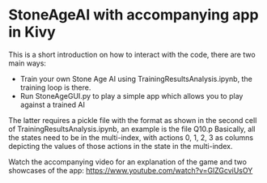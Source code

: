 # StoneAgeAI with accompanying app in Kivy

This is a short introduction on how to interact with the code, there are two main ways:

- Train your own Stone Age AI using TrainingResultsAnalysis.ipynb, the training loop is there.
- Run StoneAgeGUI.py to play a simple app which allows you to play against a trained AI

The latter requires a pickle file with the format as shown in the second cell of TrainingResultsAnalysis.ipynb, an example is the file Q10.p
Basically, all the states need to be in the multi-index, with actions 0, 1, 2, 3 as columns depicting the values of those actions in the state in the multi-index.

Watch the accompanying video for an explanation of the game and two showcases of the app:
https://www.youtube.com/watch?v=GlZGcviUsOY
